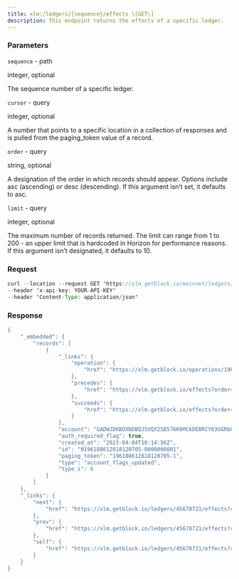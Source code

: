 ```yaml
---
title: xlm:/ledgers/{sequence}/effects \[GET\]
description: This endpoint returns the effects of a specific ledger.
---
```


### Parameters


`sequence` - path

integer, optional

The sequence number of a specific ledger.

`cursor` - query

integer, optional

A number that points to a specific location in a collection of responses
and is pulled from the paging_token value of a record.

`order` - query

string, optional

A designation of the order in which records should appear. Options
include asc (ascending) or desc (descending). If this argument isn’t
set, it defaults to asc.

`limit` - query

integer, optional

The maximum number of records returned. The limit can range from 1 to
200 - an upper limit that is hardcoded in Horizon for performance
reasons. If this argument isn’t designated, it defaults to 10.

### Request

``` java
curl --location --request GET 'https://xlm.getblock.io/mainnet/ledgers/45678721/effects?limit=1' 
--header 'x-api-key: YOUR-API-KEY' 
--header 'Content-Type: application/json'
```

###  Response

``` java
{
    "_embedded": {
        "records": [
            {
                "_links": {
                    "operation": {
                        "href": "https://xlm.getblock.io/operations/196188612818120705"
                    },
                    "precedes": {
                        "href": "https://xlm.getblock.io/effects?order=asc&cursor=196188612818120705-1"
                    },
                    "succeeds": {
                        "href": "https://xlm.getblock.io/effects?order=desc&cursor=196188612818120705-1"
                    }
                },
                "account": "GADWJDKBOXNDBQJ5VQX2SB576K6MC6DEBRCY63GGR6OSUTYSVRQITQNT",
                "auth_required_flag": true,
                "created_at": "2023-04-04T10:14:56Z",
                "id": "0196188612818120705-0000000001",
                "paging_token": "196188612818120705-1",
                "type": "account_flags_updated",
                "type_i": 6
            }
        ]
    },
    "_links": {
        "next": {
            "href": "https://xlm.getblock.io/ledgers/45678721/effects?cursor=196188612818120706-1&limit=2&order=asc"
        },
        "prev": {
            "href": "https://xlm.getblock.io/ledgers/45678721/effects?cursor=196188612818120705-1&limit=2&order=desc"
        },
        "self": {
            "href": "https://xlm.getblock.io/ledgers/45678721/effects?cursor=&limit=2&order=asc"
        }
    }
}
```

